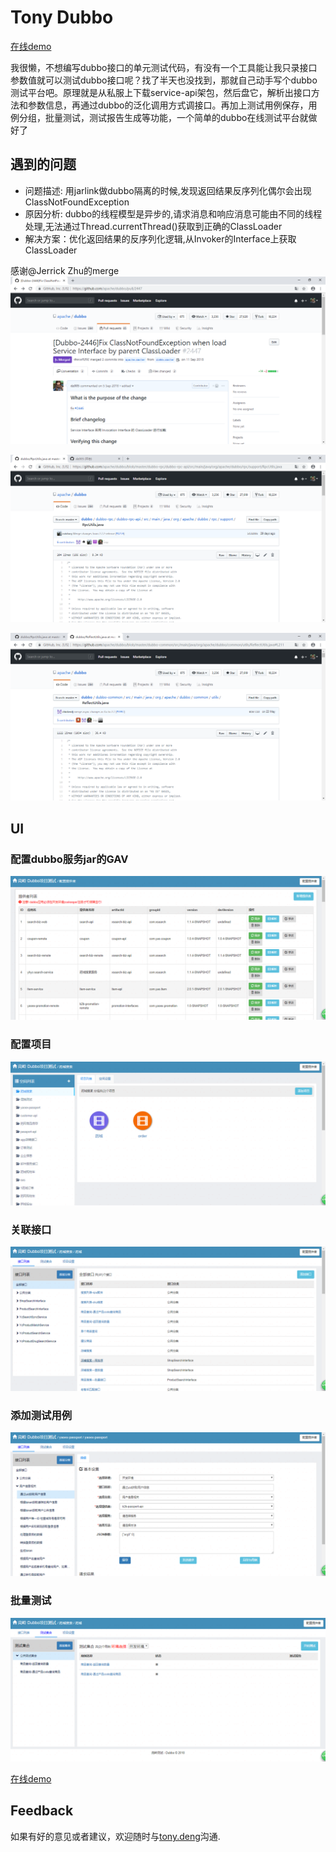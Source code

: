 # Tony Dubbo

[在线demo][demo]

我很懒，不想编写dubbo接口的单元测试代码，有没有一个工具能让我只录接口参数值就可以测试dubbo接口呢？找了半天也没找到，那就自己动手写个dubbo测试平台吧。原理就是从私服上下载service-api架包，然后盘它，解析出接口方法和参数信息，再通过dubbo的泛化调用方式调接口。再加上测试用例保存，用例分组，批量测试，测试报告生成等功能，一个简单的dubbo在线测试平台就做好了

## 遇到的问题
+ 问题描述: 用jarlink做dubbo隔离的时候,发现返回结果反序列化偶尔会出现ClassNotFoundException
+ 原因分析: dubbo的线程模型是异步的,请求消息和响应消息可能由不同的线程处理,无法通过Thread.currentThread()获取到正确的ClassLoader
+ 解决方案：优化返回结果的反序列化逻辑,从Invoker的Interface上获取ClassLoader


感谢@Jerrick Zhu的merge
![tony-dubbo](../images/tony-dubbo/merge_1.png)

![tony-dubbo](../images/tony-dubbo/merge_2.png)

![tony-dubbo](../images/tony-dubbo/merge_3.png)

## UI
### 配置dubbo服务jar的GAV
![tony-dubbo](../images/tony-dubbo/1.png)
### 配置项目
![tony-dubbo](../images/tony-dubbo/2.png)
### 关联接口
![tony-dubbo](../images/tony-dubbo/3.png)
### 添加测试用例
![tony-dubbo](../images/tony-dubbo/4.png)
### 批量测试
![tony-dubbo](../images/tony-dubbo/5.png)

[在线demo][demo]

## Feedback

如果有好的意见或者建议，欢迎随时与[tony.deng][mail]沟通.

 [mail]: mailto:dz_005@163.com
 [demo]: http://dubbo.dengzhi.vip/view/dubbo/providerList
